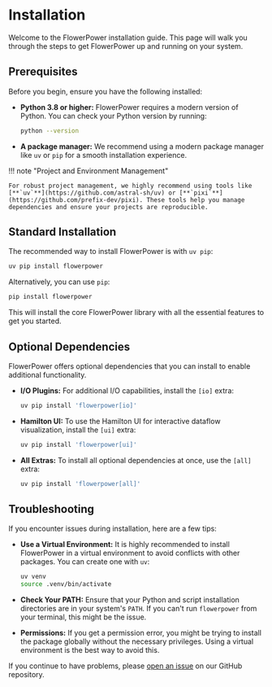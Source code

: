 # Installation

Welcome to the FlowerPower installation guide. This page will walk you through the steps to get FlowerPower up and running on your system.

## Prerequisites

Before you begin, ensure you have the following installed:

*   **Python 3.8 or higher:** FlowerPower requires a modern version of Python. You can check your Python version by running:

    ```bash
    python --version
    ```

*   **A package manager:** We recommend using a modern package manager like `uv` or `pip` for a smooth installation experience.

!!! note "Project and Environment Management"

    For robust project management, we highly recommend using tools like [**`uv`**](https://github.com/astral-sh/uv) or [**`pixi`**](https://github.com/prefix-dev/pixi). These tools help you manage dependencies and ensure your projects are reproducible.

## Standard Installation

The recommended way to install FlowerPower is with `uv pip`:

```bash
uv pip install flowerpower
```

Alternatively, you can use `pip`:

```bash
pip install flowerpower
```

This will install the core FlowerPower library with all the essential features to get you started.

## Optional Dependencies

FlowerPower offers optional dependencies that you can install to enable additional functionality.

*   **I/O Plugins:** For additional I/O capabilities, install the `[io]` extra:

    ```bash
    uv pip install 'flowerpower[io]'
    ```

*   **Hamilton UI:** To use the Hamilton UI for interactive dataflow visualization, install the `[ui]` extra:

    ```bash
    uv pip install 'flowerpower[ui]'
    ```

*   **All Extras:** To install all optional dependencies at once, use the `[all]` extra:

    ```bash
    uv pip install 'flowerpower[all]'
    ```

## Troubleshooting

If you encounter issues during installation, here are a few tips:

*   **Use a Virtual Environment:** It is highly recommended to install FlowerPower in a virtual environment to avoid conflicts with other packages. You can create one with `uv`:

    ```bash
    uv venv
    source .venv/bin/activate
    ```

*   **Check Your PATH:** Ensure that your Python and script installation directories are in your system's `PATH`. If you can't run `flowerpower` from your terminal, this might be the issue.

*   **Permissions:** If you get a permission error, you might be trying to install the package globally without the necessary privileges. Using a virtual environment is the best way to avoid this.

If you continue to have problems, please [open an issue](https://github.com/your-repo/flowerpower/issues) on our GitHub repository.